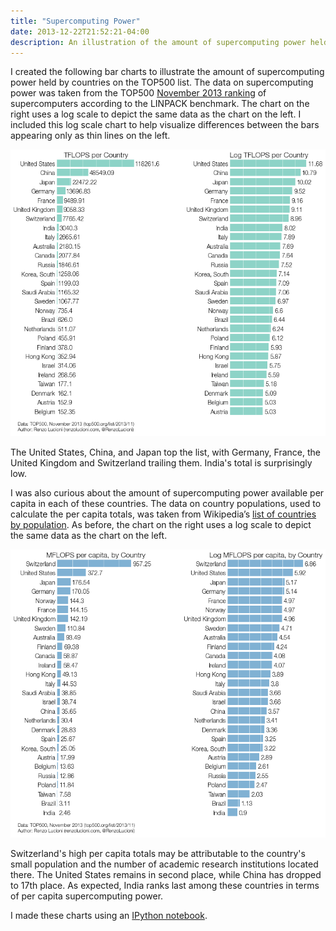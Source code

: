 ```yaml
---
title: "Supercomputing Power"
date: 2013-12-22T21:52:21-04:00
description: An illustration of the amount of supercomputing power held by countries on the TOP500 list
---
```


I created the following bar charts to illustrate the amount of supercomputing power held by countries on the TOP500 list. The data on supercomputing power was taken from the TOP500 [November 2013 ranking](https://www.top500.org/list/2013/11/) of supercomputers according to the LINPACK benchmark. The chart on the right uses a log scale to depict the same data as the chart on the left. I included this log scale chart to help visualize differences between the bars appearing only as thin lines on the left.

![Bar chart of TFLOPS per country](tflops-per-country.png)

The United States, China, and Japan top the list, with Germany, France, the United Kingdom and Switzerland trailing them. India's total is surprisingly low.

I was also curious about the amount of supercomputing power available per capita in each of these countries. The data on country populations, used to calculate the per capita totals, was taken from Wikipedia’s [list of countries by population](https://en.wikipedia.org/wiki/List_of_countries_by_population). As before, the chart on the right uses a log scale to depict the same data as the chart on the left.

![Bar chart of MFLOPS per capita, by country](mflops-per-capita.png)

Switzerland's high per capita totals may be attributable to the country's small population and the number of academic research institutions located there. The United States remains in second place, while China has dropped to 17th place. As expected, India ranks last among these countries in terms of per capita supercomputing power.

I made these charts using an [IPython notebook](https://nbviewer.ipython.org/gist/rlucioni/b92e848ae1da41ffa452).

